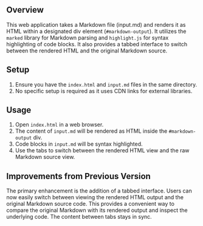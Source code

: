 ## Overview

This web application takes a Markdown file (input.md) and renders it as HTML within a designated div element (`#markdown-output`). It utilizes the `marked` library for Markdown parsing and `highlight.js` for syntax highlighting of code blocks.  It also provides a tabbed interface to switch between the rendered HTML and the original Markdown source.

## Setup

1.  Ensure you have the `index.html` and `input.md` files in the same directory.
2.  No specific setup is required as it uses CDN links for external libraries.

## Usage

1.  Open `index.html` in a web browser.
2.  The content of `input.md` will be rendered as HTML inside the `#markdown-output` div.
3.  Code blocks in `input.md` will be syntax highlighted.
4.  Use the tabs to switch between the rendered HTML view and the raw Markdown source view.

## Improvements from Previous Version

The primary enhancement is the addition of a tabbed interface.  Users can now easily switch between viewing the rendered HTML output and the original Markdown source code. This provides a convenient way to compare the original Markdown with its rendered output and inspect the underlying code. The content between tabs stays in sync.